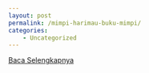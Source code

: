 ```yaml
---
layout: post
permalink: /mimpi-harimau-buku-mimpi/
categories:
    - Uncategorized
---
```


[Baca Selengkapnya](/06)